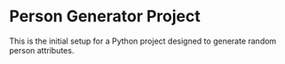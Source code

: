 # Person Generator Project

This is the initial setup for a Python project designed to generate random person attributes.
